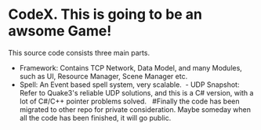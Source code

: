 # CodeX. This is going to be an awsome Game!

This source code consists three main parts.
  - Framework: Contains TCP Network, Data Model, and many Modules, such as UI, Resource Manager, Scene Manager etc.
  - Spell: An Event based spell system, very scalable.
  - UDP Snapshot: Refer to Quake3's reliable UDP solutions, and this is a C# version, with a lot of C#/C++ pointer problems solved.
  
#Finally the code has been migrated to other repo for private consideration.
Maybe someday when all the code has been finished, it will go public.
